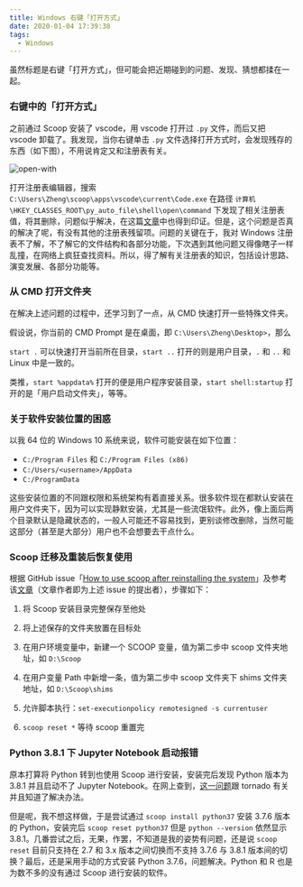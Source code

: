 ```yaml
---
title: Windows 右键「打开方式」
date: 2020-01-04 17:39:38
tags:
  - Windows
---
```


虽然标题是右键「打开方式」，但可能会把近期碰到的问题、发现、猜想都揉在一起。

<!-- more -->

### 右键中的「打开方式」

之前通过 Scoop 安装了 vscode，用 vscode 打开过 `.py` 文件，而后又把 vscode 卸载了。我发现，当你右键单击 `.py` 文件选择打开方式时，会发现残存的东西（如下图），不用说肯定又和注册表有关。

![open-with](https://img.zs.fyi/2308/open-with.png)

打开注册表编辑器，搜索 `C:\Users\Zheng\scoop\apps\vscode\current\Code.exe` 在路径 `计算机\HKEY_CLASSES_ROOT\py_auto_file\shell\open\command` 下发现了相关注册表值，将其删除，问题似乎解决，在这篇[文章](https://www.lmdouble.com/1820352339.html)中也得到印证。但是，这个问题是否真的解决了呢，有没有其他的注册表残留项。问题的关键在于，我对 Windows 注册表不了解，不了解它的文件结构和各部分功能，下次遇到其他问题又得像瞎子一样乱撞，在网络上疯狂查找资料。所以，得了解有关注册表的知识，包括设计思路、演变发展、各部分功能等。

### 从 CMD 打开文件夹

在解决上述问题的过程中，还学习到了一点，从 CMD 快速打开一些特殊文件夹。

假设说，你当前的 CMD Prompt 是在桌面，即 `C:\Users\Zheng\Desktop>`，那么

`start .` 可以快速打开当前所在目录，`start ..` 打开的则是用户目录，`.` 和 `..` 和 Linux 中是一致的。

类推，`start %appdata%` 打开的便是用户程序安装目录，`start shell:startup` 打开的是「用户启动文件夹」，等等。

### 关于软件安装位置的困惑

以我 64 位的 Windows 10 系统来说，软件可能安装在如下位置：

- `C:/Program Files` 和 `C:/Program Files (x86)`
- `C:/Users/<username>/AppData`
- `C:/ProgramData`

这些安装位置的不同跟权限和系统架构有着直接关系。很多软件现在都默认安装在用户文件夹下，因为可以实现静默安装，尤其是一些流氓软件。此外，像上面后两个目录默认是隐藏状态的，一般人可能还不容易找到，更别谈修改删除，当然可能这部分（甚至是大部分）用户也不会想要去干点什么。

### Scoop 迁移及重装后恢复使用

根据 GitHub issue「[How to use scoop after reinstalling the system](https://github.com/lukesampson/scoop/issues/2894)」及参考该[文章](https://jiayaoo3o.github.io/2019/03/19/%E9%87%8D%E8%A3%85%E7%B3%BB%E7%BB%9F%E5%90%8E%E5%A6%82%E4%BD%95%E6%81%A2%E5%A4%8D%E4%BD%BF%E7%94%A8scoop/)（文章作者即为上述 issue 的提出者），步骤如下：

1. 将 Scoop 安装目录完整保存至他处

2. 将上述保存的文件夹放置在目标处

3. 在用户环境变量中，新建一个 SCOOP 变量，值为第二步中 scoop 文件夹地址，如 `D:\Scoop`

4. 在用户变量 Path 中新增一条，值为第二步中 scoop 文件夹下 shims 文件夹地址，如 `D:\Scoop\shims`

5. 允许脚本执行：`set-executionpolicy remotesigned -s currentuser`

6. `scoop reset *` 等待 scoop 重置完

### Python 3.8.1 下 Jupyter Notebook 启动报错

原本打算将 Python 转到也使用 Scoop 进行安装，安装完后发现 Python 版本为 3.8.1 并且启动不了 Jupyter Notebook。在网上查到，[这一问题](https://stackoverflow.com/questions/58422817/jupyter-notebook-with-python-3-8-notimplementederror)跟 tornado 有关并且知道了解决办法。

但是呢，我不想这样做，于是尝试通过 `scoop install python37` 安装 3.7.6 版本的 Python，安装完后 `scoop reset python37` 但是 `python --version` 依然显示 3.8.1。几番尝试之后，无果，作罢，不知道是我的姿势有问题，还是说 `scoop reset` 目前只支持在 2.7 和 3.x 版本之间切换而不支持 3.7.6 与 3.8.1 版本间的切换？最后，还是采用手动的方式安装 Python 3.7.6，问题解决。Python 和 R 也是为数不多的没有通过 Scoop 进行安装的软件。
